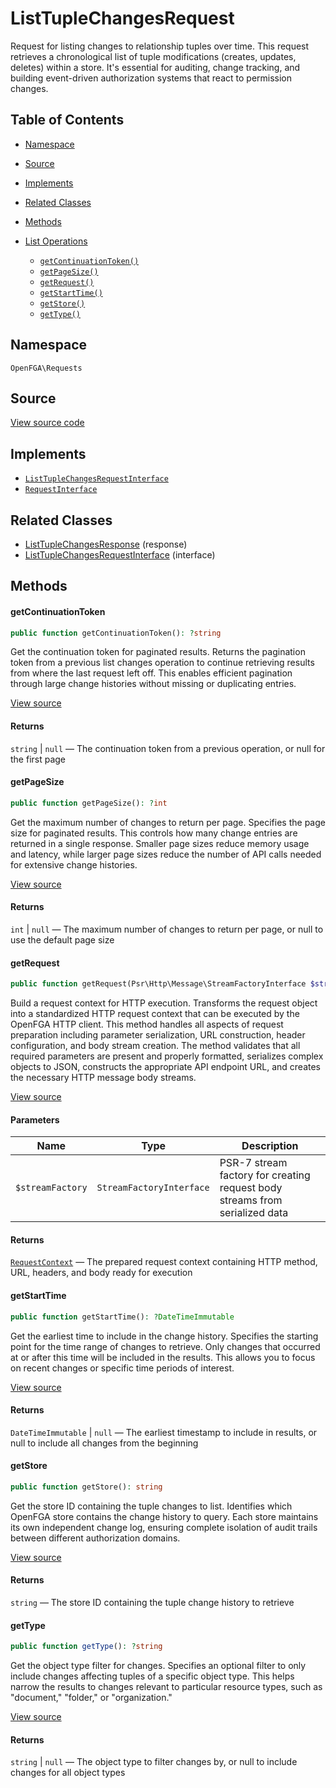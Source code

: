 # ListTupleChangesRequest

Request for listing changes to relationship tuples over time. This request retrieves a chronological list of tuple modifications (creates, updates, deletes) within a store. It&#039;s essential for auditing, change tracking, and building event-driven authorization systems that react to permission changes.

## Table of Contents

* [Namespace](#namespace)
* [Source](#source)
* [Implements](#implements)
* [Related Classes](#related-classes)
* [Methods](#methods)

* [List Operations](#list-operations)
    * [`getContinuationToken()`](#getcontinuationtoken)
    * [`getPageSize()`](#getpagesize)
    * [`getRequest()`](#getrequest)
    * [`getStartTime()`](#getstarttime)
    * [`getStore()`](#getstore)
    * [`getType()`](#gettype)

## Namespace

`OpenFGA\Requests`

## Source

[View source code](https://github.com/evansims/openfga-php/blob/main/src/Requests/ListTupleChangesRequest.php)

## Implements

* [`ListTupleChangesRequestInterface`](ListTupleChangesRequestInterface.md)
* [`RequestInterface`](RequestInterface.md)

## Related Classes

* [ListTupleChangesResponse](Responses/ListTupleChangesResponse.md) (response)
* [ListTupleChangesRequestInterface](Requests/ListTupleChangesRequestInterface.md) (interface)

## Methods

#### getContinuationToken

```php
public function getContinuationToken(): ?string

```

Get the continuation token for paginated results. Returns the pagination token from a previous list changes operation to continue retrieving results from where the last request left off. This enables efficient pagination through large change histories without missing or duplicating entries.

[View source](https://github.com/evansims/openfga-php/blob/main/src/Requests/ListTupleChangesRequest.php#L64)

#### Returns

`string` &#124; `null` — The continuation token from a previous operation, or null for the first page

#### getPageSize

```php
public function getPageSize(): ?int

```

Get the maximum number of changes to return per page. Specifies the page size for paginated results. This controls how many change entries are returned in a single response. Smaller page sizes reduce memory usage and latency, while larger page sizes reduce the number of API calls needed for extensive change histories.

[View source](https://github.com/evansims/openfga-php/blob/main/src/Requests/ListTupleChangesRequest.php#L73)

#### Returns

`int` &#124; `null` — The maximum number of changes to return per page, or null to use the default page size

#### getRequest

```php
public function getRequest(Psr\Http\Message\StreamFactoryInterface $streamFactory): OpenFGA\Network\RequestContext

```

Build a request context for HTTP execution. Transforms the request object into a standardized HTTP request context that can be executed by the OpenFGA HTTP client. This method handles all aspects of request preparation including parameter serialization, URL construction, header configuration, and body stream creation. The method validates that all required parameters are present and properly formatted, serializes complex objects to JSON, constructs the appropriate API endpoint URL, and creates the necessary HTTP message body streams.

[View source](https://github.com/evansims/openfga-php/blob/main/src/Requests/ListTupleChangesRequest.php#L82)

#### Parameters

| Name             | Type                     | Description                                                                 |
| ---------------- | ------------------------ | --------------------------------------------------------------------------- |
| `$streamFactory` | `StreamFactoryInterface` | PSR-7 stream factory for creating request body streams from serialized data |

#### Returns

[`RequestContext`](Network/RequestContext.md) — The prepared request context containing HTTP method, URL, headers, and body ready for execution

#### getStartTime

```php
public function getStartTime(): ?DateTimeImmutable

```

Get the earliest time to include in the change history. Specifies the starting point for the time range of changes to retrieve. Only changes that occurred at or after this time will be included in the results. This allows you to focus on recent changes or specific time periods of interest.

[View source](https://github.com/evansims/openfga-php/blob/main/src/Requests/ListTupleChangesRequest.php#L103)

#### Returns

`DateTimeImmutable` &#124; `null` — The earliest timestamp to include in results, or null to include all changes from the beginning

#### getStore

```php
public function getStore(): string

```

Get the store ID containing the tuple changes to list. Identifies which OpenFGA store contains the change history to query. Each store maintains its own independent change log, ensuring complete isolation of audit trails between different authorization domains.

[View source](https://github.com/evansims/openfga-php/blob/main/src/Requests/ListTupleChangesRequest.php#L112)

#### Returns

`string` — The store ID containing the tuple change history to retrieve

#### getType

```php
public function getType(): ?string

```

Get the object type filter for changes. Specifies an optional filter to only include changes affecting tuples of a specific object type. This helps narrow the results to changes relevant to particular resource types, such as &quot;document,&quot; &quot;folder,&quot; or &quot;organization.&quot;

[View source](https://github.com/evansims/openfga-php/blob/main/src/Requests/ListTupleChangesRequest.php#L121)

#### Returns

`string` &#124; `null` — The object type to filter changes by, or null to include changes for all object types
